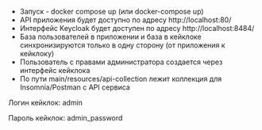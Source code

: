 
- Запуск - docker compose up (или docker-compose up)
- API приложения будет доступно по адресу http://localhost:80/
- Интерфейс Keycloak будет доступен по адресу http://localhost:8484/
- База пользователей в приложении и база в кейклоке синхронизируются только в одну сторону (от приложения к кейклоку)
- Пользователь с правами администратора создается через интерфейс кейклока
- По пути main/resources/api-collection лежит коллекция для Insomnia/Postman с API сервиса


Логин кейклок: admin

Пароль кейклок: admin_password